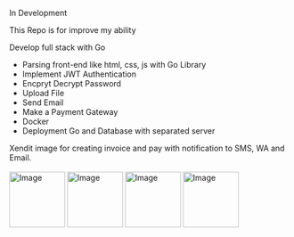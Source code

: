 In Development



This Repo is for improve my ability

Develop full stack with Go 

- Parsing front-end like html, css, js with Go Library 
- Implement JWT Authentication 
- Encpryt Decrypt Password 
- Upload File
- Send Email
- Make a Payment Gateway 
- Docker 
- Deployment Go and Database with separated server

<p>
    Xendit image for creating invoice and pay with notification to SMS, WA and Email. <br><br>
    <img src="https://github.com/MuhAndriJP/personal-practice/assets/30832191/19bc5689-5eac-492a-9864-d25a04fd8f49" alt="Image" width="100">
    <img src="https://github.com/MuhAndriJP/personal-practice/assets/30832191/01c4c3dd-75ff-4e86-9822-a14ac2dbe13f" alt="Image" width="100">
    <img src="https://github.com/MuhAndriJP/personal-practice/assets/30832191/67f5e8ca-e7e5-41d0-a052-0b55dfd76fbe" alt="Image" width="100">
    <img src="https://github.com/MuhAndriJP/personal-practice/assets/30832191/813fae19-4967-4605-ba40-c98d96706bc9" alt="Image" width="100">
</p>
